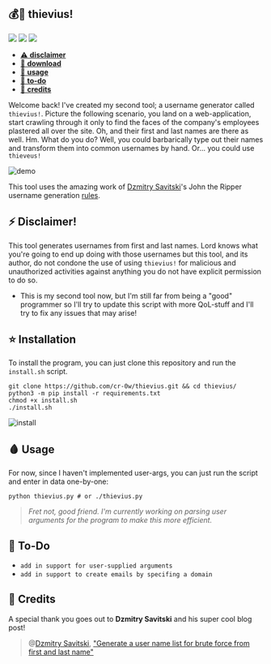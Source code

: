 ## 💰🦝 thievius!
<img src='https://img.shields.io/badge/Kali_Linux-557C94?style=for-the-badge&logo=kali-linux&logoColor=white'/> <img src='https://img.shields.io/badge/NeoVim-%2357A143.svg?&style=for-the-badge&logo=neovim&logoColor=white'/> <img src ='https://img.shields.io/badge/Python-FFD43B?style=for-the-badge&logo=python&logoColor=blue'/> 

- [⚠️ **disclaimer**](https://github.com/cr-0w/thievius#-disclaimer)
- [💽 **download**](https://github.com/cr-0w/thievius#-installation)
- [🎉 **usage**](https://github.com/cr-0w/thievius#-usage)
- [🚧 **to-do**](https://github.com/cr-0w/thievius#-to-do)
- [💖 **credits**](https://github.com/cr-0w/thievius#-credits)

Welcome back! I've created my second tool; a username generator called `thievius!`. Picture the following scenario, you land on a web-application, start crawling through it only to find the faces of the company's employees plastered all over the site. Oh, and their first and last names are there as well. Hm. What do you do? Well, you could barbarically type out their names and transform them into common usernames by hand. Or... you could use `thieveus!`

![demo](https://github.com/cr-0w/thievius/blob/main/demo/demo.gif)

This tool uses the amazing work of [Dzmitry Savitski](https://github.com/dzmitry-savitski)'s John the Ripper username generation [rules](https://dzmitry-savitski.github.io/2020/04/generate-a-user-name-list-for-brute-force-from-first-and-last-name). 

## ⚡ Disclaimer! 
This tool generates usernames from first and last names. Lord knows what you're going to end up doing with those usernames but this tool, and its author, do not condone the use of using `thievius!` for malicious and unauthorized activities against anything you do not have explicit permission to do so.
- This is my second tool now, but I'm still far from being a "good" programmer so I'll try to update this script with more QoL-stuff and I'll try to fix any issues that may arise!


## ⭐ Installation
To install the program, you can just clone this repository and run the `install.sh` script.
```
git clone https://github.com/cr-0w/thievius.git && cd thievius/
python3 -m pip install -r requirements.txt
chmod +x install.sh
./install.sh
```
![install](https://github.com/cr-0w/thievius/blob/main/demo/install.gif)

## 🩸 Usage 
For now, since I haven't implemented user-args, you can just run the script and enter in data one-by-one: 
```
python thievius.py # or ./thievius.py
```
> *Fret not, good friend. I'm currently working on parsing user arguments for the program to make this more efficient.*

## 🚧 To-Do 
- `add in support for user-supplied arguments`
- `add in support to create emails by specifing a domain`

## 💖 Credits 
A special thank you goes out to **Dzmitry Savitski** and his super cool blog post!
> @[Dzmitry Savitski](https://github.com/dzmitry-savitski),
["Generate a user name list for brute force from first and last name"](https://dzmitry-savitski.github.io/2020/04/generate-a-user-name-list-for-brute-force-from-first-and-last-name)
